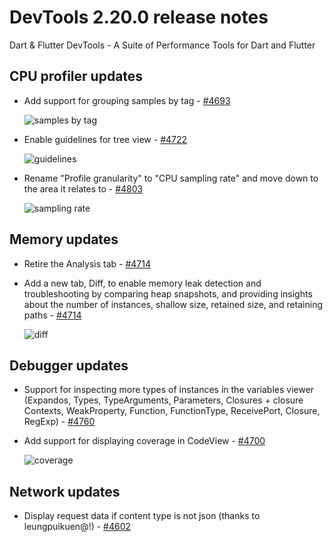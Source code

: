# DevTools 2.20.0 release notes

Dart & Flutter DevTools - A Suite of Performance Tools for Dart and Flutter

## CPU profiler updates

- Add support for grouping samples by tag - [#4693](https://github.com/flutter/devtools/pull/4693)

  ![samples by tag]({{site.url}}/development/tools/devtools/release-notes/images-2.20.0/4693.png "samples by tag")

- Enable guidelines for tree view - [#4722](https://github.com/flutter/devtools/pull/4722)

  ![guidelines]({{site.url}}/development/tools/devtools/release-notes/images-2.20.0/4722.png "guidelines")

- Rename "Profile granularity" to "CPU sampling rate" and move down to the area it
  relates to - [#4803](https://github.com/flutter/devtools/pull/4722)

  ![sampling rate]({{site.url}}/development/tools/devtools/release-notes/images-2.20.0/4803.png "sampling rate")


## Memory updates

- Retire the Analysis tab - [#4714](https://github.com/flutter/devtools/pull/4714)

- Add a new tab, Diff, to enable memory leak detection and troubleshooting
by comparing heap snapshots, and providing insights about the number of
instances, shallow size, retained size, and retaining
paths - [#4714](https://github.com/flutter/devtools/pull/4714)

  ![diff]({{site.url}}/development/tools/devtools/release-notes/images-2.20.0/4714.png "Diff in Memory tab")

## Debugger updates

- Support for inspecting more types of instances in the variables viewer (Expandos, Types, TypeArguments, Parameters, Closures + closure Contexts, WeakProperty, Function, FunctionType, ReceivePort, Closure, RegExp) - [#4760](https://github.com/flutter/devtools/pull/4760)

- Add support for displaying coverage in CodeView - [#4700](https://github.com/flutter/devtools/pull/4700)

  ![coverage]({{site.url}}/development/tools/devtools/release-notes/images-2.20.0/4700.png "coverage in CodeView")

## Network updates

- Display request data if content type is not json
  (thanks to leungpuikuen@!) - [#4602](https://github.com/flutter/devtools/pull/4602)
